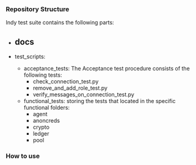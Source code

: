

### Repository Structure
Indy test suite contains the following parts:

- docs
     -  


- test_scripts:
     - acceptance_tests: The Acceptance test procedure consists of the following tests:
          - check_connection_test.py
          - remove_and_add_role_test.py 
          - verify_messages_on_connection_test.py
     - functional_tests: storing the tests that located in the specific functional folders:
          - agent
          - anoncreds
          - crypto
          - ledger
          - pool


### How to use 


